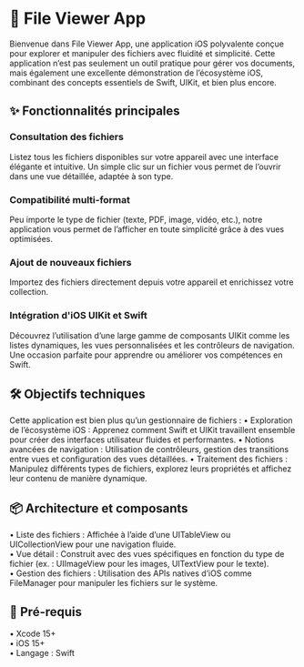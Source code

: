# 📁 File Viewer App
Bienvenue dans File Viewer App, une application iOS polyvalente conçue pour explorer et manipuler des fichiers avec fluidité et simplicité. Cette application n’est pas seulement un outil pratique pour gérer vos documents, mais également une excellente démonstration de l’écosystème iOS, combinant des concepts essentiels de Swift, UIKit, et bien plus encore.

## ✨ Fonctionnalités principales

### Consultation des fichiers
Listez tous les fichiers disponibles sur votre appareil avec une interface élégante et intuitive. Un simple clic sur un fichier vous permet de l’ouvrir dans une vue détaillée, adaptée à son type.

### Compatibilité multi-format
Peu importe le type de fichier (texte, PDF, image, vidéo, etc.), notre application vous permet de l’afficher en toute simplicité grâce à des vues optimisées.

### Ajout de nouveaux fichiers
Importez des fichiers directement depuis votre appareil et enrichissez votre collection.

### Intégration d'iOS UIKit et Swift
Découvrez l’utilisation d’une large gamme de composants UIKit comme les listes dynamiques, les vues personnalisées et les contrôleurs de navigation. Une occasion parfaite pour apprendre ou améliorer vos compétences en Swift.

## 🛠️ Objectifs techniques

Cette application est bien plus qu’un gestionnaire de fichiers :
	•	Exploration de l’écosystème iOS : Apprenez comment Swift et UIKit travaillent ensemble pour créer des interfaces utilisateur fluides et performantes.
	•	Notions avancées de navigation : Utilisation de contrôleurs, gestion des transitions entre vues et configuration des vues détaillées.
	•	Traitement des fichiers : Manipulez différents types de fichiers, explorez leurs propriétés et affichez leur contenu de manière dynamique.

## 📦 Architecture et composants

•	Liste des fichiers : Affichée à l’aide d’une UITableView ou UICollectionView pour une navigation fluide. \
•	Vue détail : Construit avec des vues spécifiques en fonction du type de fichier (ex. : UIImageView pour les images, UITextView pour le texte). \
•	Gestion des fichiers : Utilisation des APIs natives d’iOS comme FileManager pour manipuler les fichiers sur le système.

## 🔧 Pré-requis

•	Xcode 15+ \
•	iOS 15+ \
•	Langage : Swift







